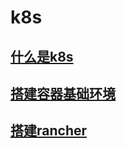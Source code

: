 # k8s

## [什么是k8s](./docs/k8s-description.md)

## [搭建容器基础环境](./docs/docker-environment-building.md)

## [搭建rancher](./docs/rancher-build.md)